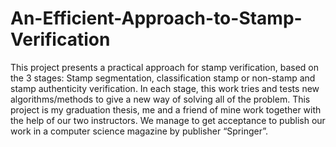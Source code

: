 # An-Efficient-Approach-to-Stamp-Verification
This project presents a practical approach for stamp verification, based on the 3 stages: Stamp segmentation, classification stamp or non-stamp and stamp authenticity verification. In each stage, this work tries and tests new algorithms/methods to give a new way of solving all of the problem.
This project is my graduation thesis, me and a friend of mine work together with the help of our two instructors. We manage to get acceptance to publish our work in a computer science magazine by publisher “Springer”. 
